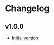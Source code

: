 # Changelog

## v1.0.0

- [Initial version](https://github.com/babbel/terraform-aws-acm-global-and-regional/pull/1)
